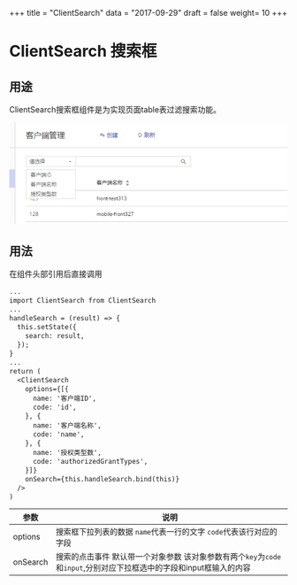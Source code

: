 +++
title = "ClientSearch"
data = "2017-09-29"
draft = false
weight= 10
+++

# ClientSearch 搜索框

## 用途
ClientSearch搜索框组件是为实现页面table表过滤搜索功能。

![](../images/clientsearch.jpg)

## 用法
在组件头部引用后直接调用
```
...
import ClientSearch from ClientSearch
...
handleSearch = (result) => {
  this.setState({
    search: result,
  });
}
...
return (
  <ClientSearch 
    options={[{
      name: '客户端ID',
      code: 'id',
    }, {
      name: '客户端名称',
      code: 'name',
    }, {
      name: '授权类型数',
      code: 'authorizedGrantTypes',
    }]}
    onSearch={this.handleSearch.bind(this)}
  />
)
```

参数 | 说明
--- | ---
options | 搜索框下拉列表的数据 `name`代表一行的文字 `code`代表该行对应的字段
onSearch | 搜索的点击事件 默认带一个对象参数 该对象参数有两个`key`为`code`和`input`,分别对应下拉框选中的字段和input框输入的内容

